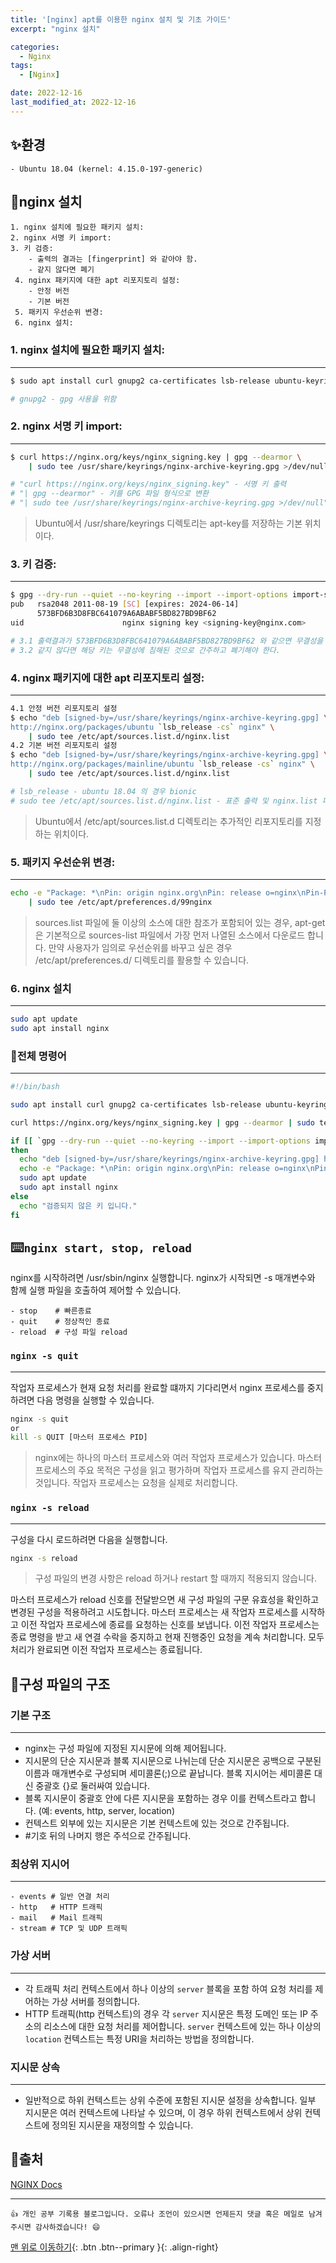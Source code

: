 ```yaml
---
title: '[nginx] apt를 이용한 nginx 설치 및 기초 가이드'
excerpt: "nginx 설치"

categories:
  - Nginx
tags: 
  - [Nginx]

date: 2022-12-16
last_modified_at: 2022-12-16
---
```


## ✨환경
```
- Ubuntu 18.04 (kernel: 4.15.0-197-generic)
```  

## 🎢nginx 설치
```text
1. nginx 설치에 필요한 패키지 설치:
2. nginx 서명 키 import:
3. 키 검증:
    - 출력의 결과는 [fingerprint] 와 같아야 함.
    - 같지 않다면 폐기
 4. nginx 패키지에 대한 apt 리포지토리 설정:
    - 안정 버전
    - 기본 버전
 5. 패키지 우선순위 변경:
 6. nginx 설치:
```

### 1. nginx 설치에 필요한 패키지 설치:
---
```bash
$ sudo apt install curl gnupg2 ca-certificates lsb-release ubuntu-keyring

# gnupg2 - gpg 사용을 위함
```

### 2. nginx 서명 키 import:
---
```bash
$ curl https://nginx.org/keys/nginx_signing.key | gpg --dearmor \
    | sudo tee /usr/share/keyrings/nginx-archive-keyring.gpg >/dev/null

# "curl https://nginx.org/keys/nginx_signing.key" - 서명 키 출력
# "| gpg --dearmor" - 키를 GPG 파일 형식으로 변환
# "| sudo tee /usr/share/keyrings/nginx-archive-keyring.gpg >/dev/null" - ASCII로 압축된 값을 입력으로하여 /usr/share/keyrings/nginx-archive-keyring.gpg 파일을 쓰고 표준 출력은 /dev/null 장치로 버림
```
> Ubuntu에서 /usr/share/keyrings 디렉토리는 apt-key를 저장하는 기본 위치이다.

### 3. 키 검증:
---
```bash
$ gpg --dry-run --quiet --no-keyring --import --import-options import-show /usr/share/keyrings/nginx-archive-keyring.gpg
pub   rsa2048 2011-08-19 [SC] [expires: 2024-06-14]
      573BFD6B3D8FBC641079A6ABABF5BD827BD9BF62
uid                      nginx signing key <signing-key@nginx.com>

# 3.1 출력결과가 573BFD6B3D8FBC641079A6ABABF5BD827BD9BF62 와 같으면 무결성을 보장한다.
# 3.2 같지 않다면 해당 키는 무결성에 침해된 것으로 간주하고 폐기해야 한다.
```

### 4. nginx 패키지에 대한 apt 리포지토리 설정:
---
```bash
4.1 안정 버전 리포지토리 설정
$ echo "deb [signed-by=/usr/share/keyrings/nginx-archive-keyring.gpg] \
http://nginx.org/packages/ubuntu `lsb_release -cs` nginx" \
    | sudo tee /etc/apt/sources.list.d/nginx.list
4.2 기본 버전 리포지토리 설정
$ echo "deb [signed-by=/usr/share/keyrings/nginx-archive-keyring.gpg] \
http://nginx.org/packages/mainline/ubuntu `lsb_release -cs` nginx" \
    | sudo tee /etc/apt/sources.list.d/nginx.list

# lsb_release - ubuntu 18.04 의 경우 bionic
# sudo tee /etc/apt/sources.list.d/nginx.list - 표준 출력 및 nginx.list 파일에 앞선 echo "..." 문자열 값을 쓴다.
```
> Ubuntu에서 /etc/apt/sources.list.d 디렉토리는 추가적인 리포지토리를 지정하는 위치이다.

### 5. 패키지 우선순위 변경:
---
```bash
echo -e "Package: *\nPin: origin nginx.org\nPin: release o=nginx\nPin-Priority: 900\n" \
    | sudo tee /etc/apt/preferences.d/99nginx
```
> sources.list 파일에 둘 이상의 소스에 대한 참조가 포함되어 있는 경우, apt-get은 기본적으로 sources-list 파일에서 가장 먼저 나열된 소스에서 다운로드 합니다. 만약 사용자가 임의로 우선순위를 바꾸고 싶은 경우 /etc/apt/preferences.d/ 디렉토리를 활용할 수 있습니다.

### 6. nginx 설치
---
```bash
sudo apt update
sudo apt install nginx
```

### 📌전체 명령어
---
```bash
#!/bin/bash

sudo apt install curl gnupg2 ca-certificates lsb-release ubuntu-keyring

curl https://nginx.org/keys/nginx_signing.key | gpg --dearmor | sudo tee /usr/share/keyrings/nginx-archive-keyring.gpg >/dev/null

if [[ `gpg --dry-run --quiet --no-keyring --import --import-options import-show /usr/share/keyrings/nginx-archive-keyring.gpg | sed -n -e '2p'` = "      573BFD6B3D8FBC641079A6ABABF5BD827BD9BF62" ]]
then
  echo "deb [signed-by=/usr/share/keyrings/nginx-archive-keyring.gpg] http://nginx.org/packages/ubuntu `lsb_release -cs` nginx" | sudo tee /etc/apt/sources.list.d/nginx.list
  echo -e "Package: *\nPin: origin nginx.org\nPin: release o=nginx\nPin-Priority: 900\n" | sudo tee /etc/apt/preferences.d/99nginx
  sudo apt update
  sudo apt install nginx
else
  echo "검증되지 않은 키 입니다."
fi

```

## ⌨️`nginx start, stop, reload`
nginx를 시작하려면 /usr/sbin/nginx 실행합니다. nginx가 시작되면 -s 매개변수와 함께 실행 파일을 호출하여 제어할 수 있습니다.

```
- stop    # 빠른종료
- quit    # 정상적인 종료
- reload  # 구성 파일 reload
```

### `nginx -s quit`
---
작업자 프로세스가 현재 요청 처리를 완료할 떄까지 기다리면서 nginx 프로세스를 중지하려면 다음 명령을 실행할 수 있습니다.

```bash
nginx -s quit
or
kill -s QUIT [마스터 프로세스 PID]
```

> nginx에는 하나의 마스터 프로세스와 여러 작업자 프로세스가 있습니다. 마스터 프로세스의 주요 목적은 구성을 읽고 평가하며 작업자 프로세스를 유지 관리하는 것입니다. 작업자 프로세스는 요청을 실제로 처리합니다.

### `nginx -s reload`
---
구성을 다시 로드하려면 다음을 실행합니다.

```bash
nginx -s reload
```

> 구성 파일의 변경 사항은 reload 하거나 restart 할 때까지 적용되지 않습니다.

마스터 프로세스가 reload 신호를 전달받으면 새 구성 파일의 구문 유효성을 확인하고 변경된 구성을 적용하려고 시도합니다. 마스터 프로세스는 새 작업자 프로세스를 시작하고 이전 작업자 프로세스에 종료를 요청하는 신호를 보냅니다. 이전 작업자 프로세스는 종료 명령을 받고 새 연결 수락을 중지하고 현재 진행중인 요청을 계속 처리합니다. 모두 처리가 완료되면 이전 작업자 프로세스는 종료됩니다.

## 🧱구성 파일의 구조
### 기본 구조
---
- nginx는 구성 파일에 지정된 지시문에 의해 제어됩니다.
- 지시문의 단순 지시문과 블록 지시문으로 나뉘는데 단순 지시문은 공백으로 구분된 이름과 매개변수로 구성되며 세미콜론(;)으로 끝납니다. 블록 지시어는 세미콜론 대신 중괄호 {}로 둘러싸여 있습니다.
- 블록 지시문이 중괄호 안에 다른 지시문을 포함하는 경우 이를 컨텍스트라고 합니다. (예: events, http, server, location)
- 컨텍스트 외부에 있는 지시문은 기본 컨텍스트에 있는 것으로 간주됩니다. 
- \#기호 뒤의 나머지 행은 주석으로 간주됩니다.

### 최상위 지시어
---
```
- events # 일반 연결 처리
- http   # HTTP 트래픽
- mail   # Mail 트래픽
- stream # TCP 및 UDP 트래픽
```

### 가상 서버
---
- 각 트래픽 처리 컨텍스트에서 하나 이상의 `server` 블록을 포함 하여 요청 처리를 제어하는 가상 서버를 정의합니다.
- HTTP 트래픽(http 컨텍스트)의 경우 각 `server` 지시문은 특정 도메인 또는 IP 주소의 리소스에 대한 요청 처리를 제어합니다. `server` 컨텍스트에 있는 하나 이상의 `location` 컨텍스트는 특정 URI을 처리하는 방법을 정의합니다.

### 지시문 상속
---
- 일반적으로 하위 컨텍스트는 상위 수준에 포함된 지시문 설정을 상속합니다. 일부 지시문은 여러 컨텍스트에 나타날 수 있으며, 이 경우 하위 컨텍스트에서 상위 컨텍스트에 정의된 지시문을 재정의할 수 있습니다.

## 📌출처
[NGINX Docs](https://docs.nginx.com/)

***
    👍 개인 공부 기록용 블로그입니다. 오류나 조언이 있으시면 언제든지 댓글 혹은 메일로 남겨주시면 감사하겠습니다! 😄

[맨 위로 이동하기](#){: .btn .btn--primary }{: .align-right}